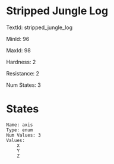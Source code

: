 # Stripped Jungle Log

TextId: stripped_jungle_log

MinId: 96

MaxId: 98

Hardness: 2

Resistance: 2


Num States: 3

# States
```
Name: axis
Type: enum
Num Values: 3
Values:
    X
    Y
    Z
```